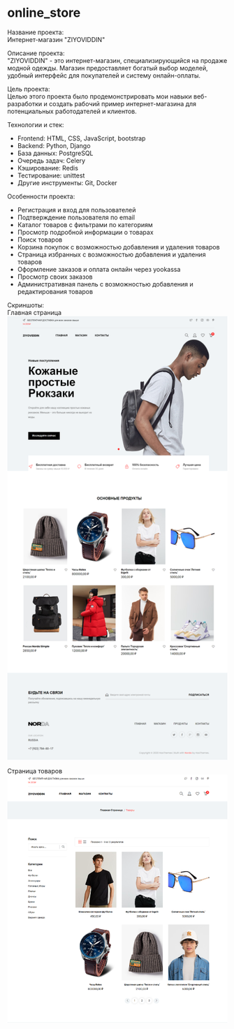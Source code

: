 # online_store

Название проекта:  
Интернет-магазин "ZIYOVIDDIN"


Описание проекта:  
"ZIYOVIDDIN" - это интернет-магазин, специализирующийся на продаже модной одежды. Магазин предоставляет богатый выбор моделей, удобный интерфейс для покупателей и систему онлайн-оплаты.


Цель проекта:  
Целью этого проекта было продемонстрировать мои навыки веб-разработки и создать рабочий пример интернет-магазина для потенциальных работодателей и клиентов.

Технологии и стек:  
- Frontend: HTML, CSS, JavaScript, bootstrap  
- Backend: Python, Django  
- База данных: PostgreSQL  
- Очередь задач: Celery  
- Кэширование: Redis  
- Тестирование: unittest  
- Другие инструменты: Git, Docker  

Особенности проекта:  
- Регистрация и вход для пользователей  
- Подтверждение пользователя по email  
- Каталог товаров с фильтрами по категориям  
- Просмотр подробной информации о товарах  
- Поиск товаров  
- Корзина покупок с возможностью добавления и удаления товаров  
- Страница избранных с возможностью добавления и удаления товаров  
- Оформление заказов и оплата онлайн через yookassa  
- Просмотр своих заказов  
- Административная панель с возможностью добавления и редактирования товаров  

Скриншоты:  
Главная страница
![Описание изображения](https://github.com/ziyoviddin-m/online_store/blob/d23f4146fdee77c53c72c691a04066690b63b861/.idea/onlinestoremamadosimov.pythonanywhere.com_(Desktop).png) 

Страница товаров
![Описание изображения](
https://github.com/ziyoviddin-m/online_store/blob/d23f4146fdee77c53c72c691a04066690b63b861/.idea/onlinestoremamadosimov.pythonanywhere.com_products_(Desktop).png)

